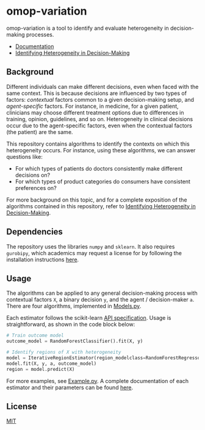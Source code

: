 # omop-variation

omop-variation is a tool to identify and evaluate heterogeneity in decision-making processes.

- [Documentation](https://clinicalml.github.io/omop-variation/)
- [Identifying Heterogeneity in Decision-Making](https://dspace.mit.edu/handle/1721.1/139263)

## Background

Different individuals can make different decisions, even when faced with the same context. This is because decisions are influenced by two types of factors: _contextual_ factors common to a given decision-making setup, and _agent-specific_ factors. For instance, in medicine, for a given patient, clinicians may choose different treatment options due to differences in training, opinion, guidelines, and so on. Heterogeneity in clinical decisions occur due to the agent-specific factors, even when the contextual factors (the patient) are the same.

This repository contains algorithms to identify the contexts on which this heterogeneity occurs. For instance, using these algorithms, we can answer questions like:
- For which types of patients do doctors consistently make different decisions on?
- For which types of product categories do consumers have consistent preferences on?

For more background on this topic, and for a complete exposition of the algorithms contained in this repository, refer to [Identifying Heterogeneity in Decision-Making](https://dspace.mit.edu/handle/1721.1/139263).

## Dependencies

The repository uses the libraries `numpy` and `sklearn`. It also requires `gurobipy`, which academics may request a license for by following the installation instructions [here](https://www.gurobi.com/documentation/9.1/quickstart_mac/cs_using_pip_to_install_gr.html).

## Usage

The algorithms can be applied to any general decision-making process with contextual factors `X`, a binary decision `y`, and the agent / decision-maker `a`. There are four algorithms, implemented in [Models.py](https://github.com/clinicalml/omop-variation/blob/main/Models.py). 

Each estimator follows the scikit-learn [API specification](https://scikit-learn.org/stable/developers/develop.html). Usage is straightforward, as shown in the code block below:

```python
# Train outcome model
outcome_model = RandomForestClassifier().fit(X, y)

# Identify regions of X with heterogeneity
model = IterativeRegionEstimator(region_modelclass=RandomForestRegressor(), beta=0.25)
model.fit(X, y, a, outcome_model)
region = model.predict(X)
```

For more examples, see [Example.py](https://github.com/clinicalml/omop-variation/blob/main/Example.py). A complete documentation of each estimator and their parameters can be found [here](https://clinicalml.github.io/omop-variation/).

## License

[MIT](https://github.com/clinicalml/omop-variation/blob/main/LICENSE)
